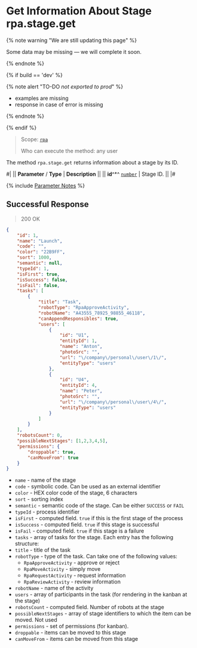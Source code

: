 # Get Information About Stage rpa.stage.get

{% note warning "We are still updating this page" %}

Some data may be missing — we will complete it soon.

{% endnote %}

{% if build == 'dev' %}

{% note alert "TO-DO _not exported to prod_" %}

- examples are missing
- response in case of error is missing

{% endnote %}

{% endif %}

> Scope: [`rpa`](../../../scopes/permissions.md)
>
> Who can execute the method: any user

The method `rpa.stage.get` returns information about a stage by its ID.

#|
|| **Parameter** / **Type** | **Description** ||
|| **id**^*^ 
[`number`](../../../data-types.md) | Stage ID. ||
|#

{% include [Parameter Notes](../../../../_includes/required.md) %}

## Successful Response

> 200 OK

```json
{
    "id": 1,
    "name": "Launch",
    "code": "",
    "color": "22B9FF",
    "sort": 1000,
    "semantic": null,
    "typeId": 1,
    "isFirst": true,
    "isSuccess": false,
    "isFail": false,
    "tasks": [
        {
            "title": "Task",
            "robotType": "RpaApproveActivity",
            "robotName": "A43555_78925_98855_46118",
            "canAppendResponsibles": true,
            "users": [
                {
                    "id": "U1",
                    "entityId": 1,
                    "name": "Anton",
                    "photoSrc": "",
                    "url": "\/company\/personal\/user\/1\/",
                    "entityType": "users"
                },
                {
                    "id": "U4",
                    "entityId": 4,
                    "name": "Peter",
                    "photoSrc": "",
                    "url": "\/company\/personal\/user\/4\/",
                    "entityType": "users"
                }
            ]
        }
    ],
    "robotsCount": 0,
    "possibleNextStages": [1,2,3,4,5],
    "permissions": {
        "droppable": true,
        "canMoveFrom": true
    }
}
```

- `name` - name of the stage
- `code` - symbolic code. Can be used as an external identifier
- `color` - HEX color code of the stage, 6 characters
- `sort` - sorting index
- `semantic` - semantic code of the stage. Can be either `SUCCESS` or `FAIL`
- `typeId` - process identifier
- `isFirst` - computed field. `true` if this is the first stage of the process
- `isSuccess` - computed field. `true` if this stage is successful
- `isFail` - computed field. `true` if this stage is a failure
- `tasks` - array of tasks for the stage. Each entry has the following structure:
- `title` - title of the task
- `robotType` - type of the task. Can take one of the following values:
    - `RpaApproveActivity` - approve or reject
    - `RpaMoveActivity` - simply move
    - `RpaRequestActivity` - request information
    - `RpaReviewActivity` - review information
- `robotName` - name of the activity
- `users` - array of participants in the task (for rendering in the kanban at the stage)
- `robotsCount` - computed field. Number of robots at the stage
- `possibleNextStages` - array of stage identifiers to which the item can be moved. Not used
- `permissions` - set of permissions (for kanban).
- `droppable` - items can be moved to this stage
- `canMoveFrom` - items can be moved from this stage